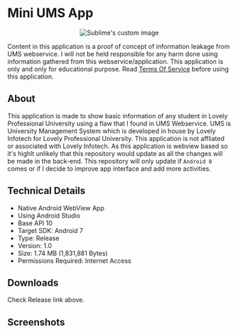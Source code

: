 # Mini UMS App

<p align="center">
  <img src="https://its-arun.github.io/Mini-UMS/img/ums_logo.png" alt="Sublime's custom image"/>
</p>

Content in this application is a proof of concept of information leakage from UMS webservice. I will not be held responsible for any harm done using information gathered from this webservice/application. This application is only and only for educational purpose.
Read [Terms Of Service](https://github.com/its-arun/Mini-UMS-App/wiki/Terms-of-Service) before using this application.

## About
This application is made to show basic information of any student in Lovely Professional University using a flaw that I found in UMS Webservice. UMS is University Management System which is developed in house by Lovely Infotech for Lovely Professional University. This application is not affliated or associated with Lovely Infotech. As this application is webview based so it's highlt unlikely that this repository would update as all the changes will be made in the back-end. This repository will only update if `Android 8` comes or if I decide to improve app interface and add more activities.

## Technical Details
* Native Android WebView App
* Using Android Studio
* Base API 10
* Target SDK: Android 7
* Type: Release
* Version: 1.0
* Size: 1.74 MB (1,831,881 Bytes)
* Permissions Required: Internet Access

## Downloads

Check Release link above.

## Screenshots
